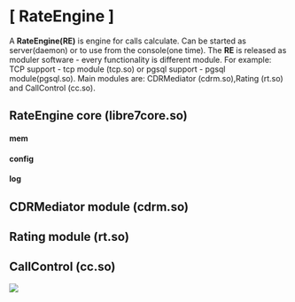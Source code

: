 # [ RateEngine ]

A **RateEngine(RE)** is engine for calls calculate.
Can be started as server(daemon) or to use from the console(one time).
The **RE** is released as moduler software - every functionality is different module.
For example: TCP support - tcp module (tcp.so) or pgsql support - pgsql module(pgsql.so). 
Main modules are: CDRMediator (cdrm.so),Rating (rt.so) and CallControl (cc.so).


## RateEngine core (libre7core.so)

#### mem
#### config
#### log

## CDRMediator module (cdrm.so)

## Rating module (rt.so)

## CallControl (cc.so)



![](/assets/chapter-1-images/PyCharm-IDE-in-action.png)
